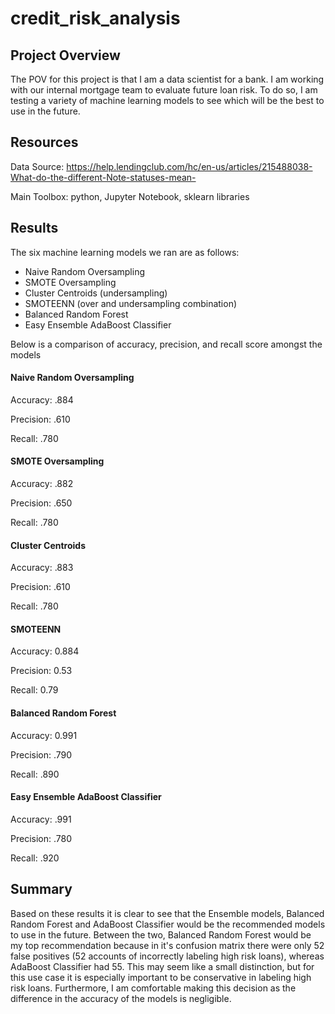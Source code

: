 # credit_risk_analysis

## Project Overview
The POV for this project is that I am a data scientist for a bank. I am working with our internal mortgage team to evaluate future loan risk. To do so, I am testing a variety of machine learning models to see which will be the best to use in the future.

## Resources
Data Source: https://help.lendingclub.com/hc/en-us/articles/215488038-What-do-the-different-Note-statuses-mean-

Main Toolbox: python, Jupyter Notebook, sklearn libraries

## Results
The six machine learning models we ran are as follows:
* Naive Random Oversampling
* SMOTE Oversampling
* Cluster Centroids (undersampling)
* SMOTEENN (over and undersampling combination)
* Balanced Random Forest
* Easy Ensemble AdaBoost Classifier

Below is a comparison of accuracy, precision, and recall score amongst the models
#### Naive Random Oversampling

Accuracy: .884

Precision: .610

Recall: .780

#### SMOTE Oversampling

Accuracy: .882

Precision: .650

Recall: .780

#### Cluster Centroids

Accuracy: .883

Precision: .610

Recall: .780

#### SMOTEENN

Accuracy: 0.884

Precision: 0.53

Recall: 0.79

#### Balanced Random Forest

Accuracy: 0.991

Precision: .790

Recall: .890

#### Easy Ensemble AdaBoost Classifier
Accuracy: .991

Precision: .780

Recall: .920

## Summary
Based on these results it is clear to see that the Ensemble models, Balanced Random Forest and AdaBoost Classifier would be the recommended models to use in the future. Between the two, Balanced Random Forest would be my top recommendation because in it's confusion matrix there were only 52 false positives (52 accounts of incorrectly labeling high risk loans), whereas AdaBoost Classifier had 55. This may seem like a small distinction, but for this use case it is especially important to be conservative in labeling high risk loans. Furthermore, I am comfortable making this decision as the difference in the accuracy of the models is negligible.
